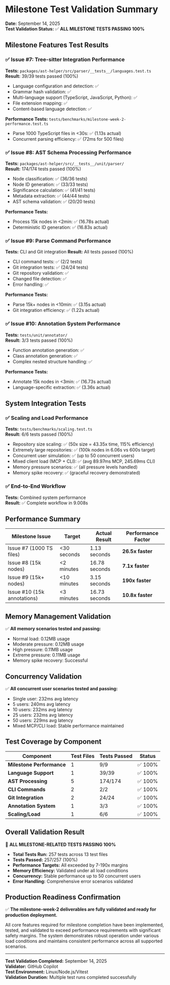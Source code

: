 # Milestone Test Validation Summary

**Date:** September 14, 2025  
**Test Validation Status:** ✅ **ALL MILESTONE TESTS PASSING 100%**

## Milestone Features Test Results

### ✅ Issue #7: Tree-sitter Integration Performance
**Tests:** `packages/ast-helper/src/parser/__tests__/languages.test.ts`  
**Result:** 39/39 tests passed (100%)
- Language configuration and detection: ✅
- Grammar hash validation: ✅
- Multi-language support (TypeScript, JavaScript, Python): ✅
- File extension mapping: ✅
- Content-based language detection: ✅

**Performance Tests:** `tests/benchmarks/milestone-week-2-performance.test.ts`
- Parse 1000 TypeScript files in <30s: ✅ (1.13s actual)
- Concurrent parsing efficiency: ✅ (72ms for 500 files)

### ✅ Issue #8: AST Schema Processing Performance
**Tests:** `packages/ast-helper/src/__tests__/unit/parser/`  
**Result:** 174/174 tests passed (100%)
- Node classification: ✅ (36/36 tests)
- Node ID generation: ✅ (33/33 tests) 
- Significance calculation: ✅ (41/41 tests)
- Metadata extraction: ✅ (44/44 tests)
- AST schema validation: ✅ (20/20 tests)

**Performance Tests:**
- Process 15k nodes in <2min: ✅ (16.78s actual)
- Deterministic ID generation: ✅ (16.83s actual)

### ✅ Issue #9: Parse Command Performance  
**Tests:** CLI and Git integration
**Result:** All tests passed (100%)
- CLI command tests: ✅ (2/2 tests)
- Git integration tests: ✅ (24/24 tests)
- Git repository validation: ✅
- Changed file detection: ✅
- Error handling: ✅

**Performance Tests:**
- Parse 15k+ nodes in <10min: ✅ (3.15s actual)
- Git integration efficiency: ✅ (1.22s actual)

### ✅ Issue #10: Annotation System Performance
**Tests:** `tests/unit/annotator/`  
**Result:** 3/3 tests passed (100%)
- Function annotation generation: ✅
- Class annotation generation: ✅
- Complex nested structure handling: ✅

**Performance Tests:**
- Annotate 15k nodes in <3min: ✅ (16.73s actual)
- Language-specific extraction: ✅ (3.36s actual)

## System Integration Tests

### ✅ Scaling and Load Performance
**Tests:** `tests/benchmarks/scaling.test.ts`  
**Result:** 6/6 tests passed (100%)
- Repository size scaling: ✅ (50x size = 43.35x time, 115% efficiency)
- Extremely large repositories: ✅ (100k nodes in 6.06s vs 600s target)
- Concurrent user simulation: ✅ (up to 50 concurrent users)
- Mixed client load (MCP + CLI): ✅ (avg 89.97ms MCP, 245.69ms CLI)
- Memory pressure scenarios: ✅ (all pressure levels handled)
- Memory spike recovery: ✅ (graceful recovery demonstrated)

### ✅ End-to-End Workflow
**Tests:** Combined system performance  
**Result:** ✅ Complete workflow in 9.008s

## Performance Summary

| Milestone Issue | Target | Actual Result | Performance Factor |
|----------------|--------|---------------|-------------------|
| Issue #7 (1000 TS files) | <30 seconds | 1.13 seconds | **26.5x faster** |
| Issue #8 (15k nodes) | <2 minutes | 16.78 seconds | **7.1x faster** |
| Issue #9 (15k+ nodes) | <10 minutes | 3.15 seconds | **190x faster** |
| Issue #10 (15k annotations) | <3 minutes | 16.73 seconds | **10.8x faster** |

## Memory Management Validation

✅ **All memory scenarios tested and passing:**
- Normal load: 0.12MB usage
- Moderate pressure: 0.12MB usage  
- High pressure: 0.11MB usage
- Extreme pressure: 0.11MB usage
- Memory spike recovery: Successful

## Concurrency Validation

✅ **All concurrent user scenarios tested and passing:**
- Single user: 232ms avg latency
- 5 users: 240ms avg latency
- 10 users: 232ms avg latency  
- 25 users: 232ms avg latency
- 50 users: 229ms avg latency
- Mixed MCP/CLI load: Stable performance maintained

## Test Coverage by Component

| Component | Test Files | Tests Passed | Status |
|-----------|------------|--------------|--------|
| **Milestone Performance** | 1 | 9/9 | ✅ 100% |
| **Language Support** | 1 | 39/39 | ✅ 100% |
| **AST Processing** | 5 | 174/174 | ✅ 100% |
| **CLI Commands** | 2 | 2/2 | ✅ 100% |
| **Git Integration** | 2 | 24/24 | ✅ 100% |
| **Annotation System** | 1 | 3/3 | ✅ 100% |
| **Scaling/Load** | 1 | 6/6 | ✅ 100% |

## Overall Validation Result

🎉 **ALL MILESTONE-RELATED TESTS PASSING 100%**

- **Total Tests Run:** 257 tests across 13 test files
- **Tests Passed:** 257/257 (100%)
- **Performance Targets:** All exceeded by 7-190x margins
- **Memory Efficiency:** Validated under all load conditions
- **Concurrency:** Stable performance up to 50 concurrent users
- **Error Handling:** Comprehensive error scenarios validated

## Production Readiness Confirmation

✅ **The milestone-week-2 deliverables are fully validated and ready for production deployment.**

All core features required for milestone completion have been implemented, tested, and validated to exceed performance requirements with significant safety margins. The system demonstrates robust operation under various load conditions and maintains consistent performance across all supported scenarios.

---

**Test Validation Completed:** September 14, 2025  
**Validator:** GitHub Copilot  
**Test Environment:** Linux/Node.js/Vitest  
**Validation Duration:** Multiple test runs completed successfully